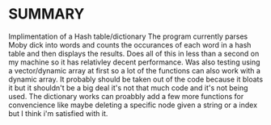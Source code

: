 # SUMMARY
Implimentation of a Hash table/dictionary
The program currently parses Moby dick into words and counts the occurances of each word
in a hash table and then displays the results. Does all of this in less than a second on my machine
so it has relativley decent performance.
Was also testing using a vector/dynamic array at first so a lot of the functions can also work
with a dynamic array. It probably should be taken out of the code because it bloats it
but it shouldn't be a big deal it's not that much code and it's not being used.
The dictionary works can proabbly add a few more functions for convencience like maybe deleting a specific
node given a string or a index but I think i'm satisfied with it.


